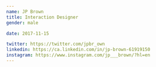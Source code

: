 ```yaml
---
name: JP Brown
title: Interaction Designer
gender: male

date: 2017-11-15

twitter: https://twitter.com/jpbr_own
linkedin: https://ca.linkedin.com/in/jp-brown-61919150
instagram: https://www.instagram.com/jp___brown/?hl=en
---
```

